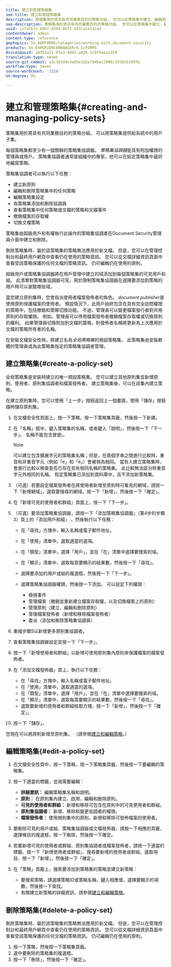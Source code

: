 ```yaml
---
title: 建立和管理策略集
seo-title: 建立和管理策略集
description: 策略集用於將具有共同業務目的的策略分組。 您可以在策略集中建立、編輯和刪除策略。
seo-description: 策略集用於將具有共同業務目的的策略分組。 您可以在策略集中建立、編輯和刪除策略。
uuid: 11faf67c-b9b7-4394-8672-d43cace131ad
contentOwner: admin
content-type: reference
geptopics: SG_AEMFORMS/categories/working_with_document_security
products: SG_EXPERIENCEMANAGER/6.5/FORMS
discoiquuid: a4fb1a11-8fe3-4092-a036-1c079aea1250
translation-type: tm+mt
source-git-commit: a3c303d4e3a85e1b2e794bec2006c335056309fb
workflow-type: tm+mt
source-wordcount: '1324'
ht-degree: 0%

---
```



# 建立和管理策略集{#creating-and-managing-policy-sets}

策略集用於將具有共同業務目的的策略分組。 可以將策略集提供給系統中的用戶子集。

每個策略集都至少有一個關聯的策略集協調器。 *策略集協調器*&#x200B;是具有附加權限的管理員或用戶。 策略集協調者通常是組織中的專家，他可以在給定策略集中最好地編寫策略。

策略集協調者可以執行以下任務：

* 建立新原則
* 編輯和刪除策略集中的任何策略
* 編輯策略集設定
* 為策略集添加和刪除協調員
* 查看策略集中任何策略或文檔的策略和文檔事件
* 撤銷檔案的存取權
* 切換文檔策略

策略集由超級用戶和有權執行此操作的策略集協調者在Document Security管理員介面中建立和刪除。

刪除策略集時，屬於該策略集的策略無法應用於新文檔。 但是，您可以在管理控制台和最終用戶網頁中查看仍在使用的策略資訊。 您可以從文檔詳細資訊頁面中查看受該策略保護的任何文檔的策略資訊。 仍可編輯仍在使用的原則。

超級用戶或策略集協調器將在用戶管理中建立的域添加到每個策略集的可見用戶和組。 此清單對策略集協調器可見，用於限制策略集協調器在選擇要添加到策略的用戶時可以瀏覽哪些域。

當您建立原則集時，您會指派使用者檔案發佈者的角色。 *document publisher*&#x200B;是使用原則保護檔案的使用者。 預設情況下，此用戶始終包含在具有完全訪問權限的策略中，包括撤銷和策略切換功能。 不過，管理員可以變更檔案發行者對共用原則的存取權限。 例如，管理員可以停用檔案發佈者撤銷檔案存取權或切換原則的權利。 如果管理員切換附加到文檔的策略，則發佈者名稱將更新為上次應用於文檔的策略所有者的名稱。

在安裝文檔安全性時，將建立名為&#x200B;*全局策略集*&#x200B;的預設策略集。 此策略集由安裝軟體的管理員或為此策略集指定的策略集協調者管理。

## 建立策略集{#create-a-policy-set}

全局策略集是安裝時建立的唯一預設策略集。 您可以建立其他原則集並新增原則、使用者、原則集協調者和檔案發佈者。 建立策略集後，可以在該集內建立策略。

在建立原則集時，您可以使用「上一步」按鈕返回上一個畫面，使用「儲存」按鈕隨時儲存原則集。

1. 在文檔安全性頁面上，按一下策略，按一下策略集頁籤，然後按一下新建。
1. 在「名稱」框中，鍵入策略集的名稱，或者鍵入「說明」，然後按一下「下一步」。 名稱不能包含冒號&#x200B;**:**。

   >[!NOTE]
   >
   >可以建立包含擴展字元的策略集名稱；但是，在兩個字串之間進行比較時，重音和非重音字元（例如「e」和「é」）會被視為相同。 當有人建立策略集時，會進行比較以檢查是否已存在具有相同名稱的策略集。 此比較無法區分除重音字元外相同的名稱。 假定策略集已添加到資料庫中，且不添加新策略集。

1. （可選）若要設定檔案發佈者在將使用者新增至原則時可看見的網域，請按一下「新增網域」，選取要搜尋的網域，按一下「新增」，然後按一下「確定」。
1. 在「新增可見的使用者和群組」頁面上，按一下「下一步」。
1. （可選）要添加策略集協調器，請按一下「添加策略集協調器」（第4步的步驟3）頁上的「添加用戶和組」 ，然後執行以下任務：

   * 在「尋找」方塊中，輸入名稱或電子郵件地址。
   * 在「使用」清單中，選取適當的選項。
   * 在「類型」清單中，選擇「用戶」，並在「在」清單中選擇要搜索的域。
   * 在「顯示」清單中，選取每頁要顯示的結果數，然後按一下「尋找」。
   * 選擇要添加的用戶或組的複選框，然後按一下「下一步」。
   * 選擇策略集協調器權限，然後按一下添加。 可以設定下列權限：

      * 檢視事件
      * 管理檔案（撤銷並重新建立檔案存取權，以及切換檔案上的原則）
      * 管理原則（建立、編輯和刪除原則）
      * 管理檔案發佈者（新增和移除檔案發佈者）
      * 委派（添加和刪除策略集協調員）

1. 重複步驟5以新增更多原則集協調者。
1. 查看策略集協調器設定並按一下「下一步」。
1. 按一下「新增使用者和群組」以新增可使用原則集內原則來保護檔案的檔案發佈者。
1. 在「添加文檔發佈器」頁上，執行以下任務：

   * 在「尋找」方塊中，輸入名稱或電子郵件地址。
   * 在「使用」清單中，選取適當的選項。
   * 在「類型」清單中，選擇「用戶」，並在「在」清單中選擇要搜索的域。
   * 在「顯示」清單中，選取每頁要顯示的結果數，然後按一下「尋找」。
   * 選取要新增的使用者和群組核取方塊，按一下「新增」，然後按一下「確定」。

1. 按一下「儲存」。

您現在可以將原則新增至原則集。 （請參閱[建立和編輯策略](/help/forms/using/admin-help/creating-policies.md#creating-and-editing-policies)。）

## 編輯策略集{#edit-a-policy-set}

1. 在文檔安全性頁中，按一下策略，按一下策略集頁籤，然後按一下要編輯的策略集。
1. 按一下適當的標籤，並視需要編輯：

   * **詳細資訊：** 編輯策略集名稱和說明。
   * **原則：** 在原則集內建立、啟用、編輯和刪除原則。
   * **可見的使用者和群組：** 新增和移除可包含在原則中的可見使用者和群組。
   * **原則集協調者：** 新增、移除和變更協調者的權限。
   * **檔案發佈者：** 使用規則集中的原則，新增和移除可發佈檔案的使用者。

1. 要刪除可見的用戶或組、策略集協調器或文檔發佈器，請按一下相應的頁籤，選擇條目的複選框，按一下刪除，然後按一下確定。
1. 若要新增可見的使用者或群組、原則集協調者或檔案發佈者，請按一下適當的標籤、按一下「新增使用者或群組」、搜尋要新增的使用者或群組、選取項目、按一下「新增」，然後按一下「確定」。
1. 在「策略」頁籤上，搜索要添加到策略集的策略並建立新策略：

   * 要搜索策略，請選擇策略ID或策略名稱，鍵入相應值，選擇要顯示的項數，然後按一下查找。
   * 有關建立新策略的詳細資訊，請參閱[建立和編輯策略](/help/forms/using/admin-help/creating-policies.md#creating-and-editing-policies)。

## 刪除策略集{#delete-a-policy-set}

刪除策略集時，屬於該策略集的策略無法應用於新文檔。 但是，您可以在管理控制台和最終用戶網頁中查看仍在使用的策略資訊。 您可以從文檔詳細資訊頁面中查看受該策略保護的任何文檔的策略資訊。 仍可編輯仍在使用的原則。

1. 按一下策略，然後按一下策略集頁籤。
1. 選中要刪除的策略集的複選框。
1. 按一下「刪除」，然後按一下「確定」。

